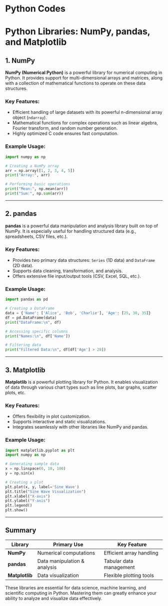 # Python Codes

# Python Libraries: NumPy, pandas, and Matplotlib

## 1. NumPy
**NumPy (Numerical Python)** is a powerful library for numerical computing in Python. It provides support for multi-dimensional arrays and matrices, along with a collection of mathematical functions to operate on these data structures.

### Key Features:
- Efficient handling of large datasets with its powerful n-dimensional array object (`ndarray`).
- Mathematical functions for complex operations such as linear algebra, Fourier transform, and random number generation.
- Highly optimized C code ensures fast computation.

### Example Usage:
```python
import numpy as np

# Creating a NumPy array
arr = np.array([1, 2, 3, 4, 5])
print("Array:", arr)

# Performing basic operations
print("Mean:", np.mean(arr))
print("Sum:", np.sum(arr))
```

---

## 2. pandas
**pandas** is a powerful data manipulation and analysis library built on top of NumPy. It is especially useful for handling structured data (e.g., spreadsheets, CSV files, etc.).

### Key Features:
- Provides two primary data structures: `Series` (1D data) and `DataFrame` (2D data).
- Supports data cleaning, transformation, and analysis.
- Offers extensive file input/output tools (CSV, Excel, SQL, etc.).

### Example Usage:
```python
import pandas as pd

# Creating a DataFrame
data = {'Name': ['Alice', 'Bob', 'Charlie'], 'Age': [25, 30, 35]}
df = pd.DataFrame(data)
print("DataFrame:\n", df)

# Accessing specific columns
print("Names:\n", df['Name'])

# Filtering data
print("Filtered Data:\n", df[df['Age'] > 28])
```

---

## 3. Matplotlib
**Matplotlib** is a powerful plotting library for Python. It enables visualization of data through various chart types such as line plots, bar graphs, scatter plots, etc.

### Key Features:
- Offers flexibility in plot customization.
- Supports interactive and static visualizations.
- Integrates seamlessly with other libraries like NumPy and pandas.

### Example Usage:
```python
import matplotlib.pyplot as plt
import numpy as np

# Generating sample data
x = np.linspace(0, 10, 100)
y = np.sin(x)

# Creating a plot
plt.plot(x, y, label='Sine Wave')
plt.title("Sine Wave Visualization")
plt.xlabel("X-axis")
plt.ylabel("Y-axis")
plt.legend()
plt.show()
```

---

## Summary
| Library    | Primary Use                | Key Feature             |
|-------------|---------------------------|-------------------------|
| **NumPy**     | Numerical computations     | Efficient array handling |
| **pandas**    | Data manipulation & analysis| Tabular data management |
| **Matplotlib**| Data visualization         | Flexible plotting tools |

These libraries are essential for data science, machine learning, and scientific computing in Python. Mastering them can greatly enhance your ability to analyze and visualize data effectively.

